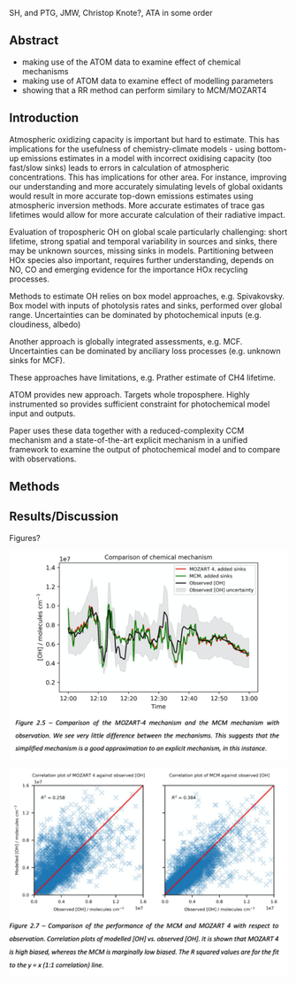 SH, and PTG, JMW, Christop Knote?, ATA in some order

## Abstract
* making use of the ATOM data to examine effect of chemical mechanisms
* making use of ATOM data to examine effect of modelling parameters
* showing that a RR method can perform similary to MCM/MOZART4

## Introduction

Atmospheric oxidizing capacity is important but hard to estimate.  This has implications for the usefulness of chemistry-climate models - using bottom-up emissions estimates in a model with incorrect oxidising capacity (too fast/slow sinks) leads to errors in calculation of atmospheric concentrations. This has implications for other area.  For instance, improving our understanding and more accurately simulating levels of global oxidants would result in more accurate top-down emissions estimates using atmospheric inversion methods.  More accurate estimates of trace gas lifetimes would allow for more accurate calculation of their radiative impact.

Evaluation of tropospheric OH on global scale particularly challenging: short lifetime, strong spatial and temporal variability in sources and sinks, there may be unknown sources, missing sinks in models. Partitioning between HOx species also important, requires further understanding, depends on NO, CO and emerging evidence for the importance HOx recycling processes.

Methods to estimate OH relies on box model approaches, e.g. Spivakovsky.  Box model with inputs of photolysis rates and sinks, performed over global range.   Uncertainties can be dominated by photochemical inputs (e.g. cloudiness, albedo)

Another approach is globally integrated assessments, e.g. MCF.  Uncertainties can be dominated by anciliary loss processes (e.g. unknown sinks for MCF).

These approaches have limitations, e.g. Prather estimate of CH4 lifetime.

ATOM provides new approach.  Targets whole troposphere.  Highly instrumented so provides sufficient constraint for photochemical model input and outputs.  

Paper uses these data together with a reduced-complexity CCM mechanism and a state-of-the-art explicit mechanism in a unified framework to examine the output of photochemical model and to compare with observations.

## Methods

## Results/Discussion

Figures?

![Success](figures/draf_fig_success.png )

![Correl](figures/draft_fig_correl.png)
